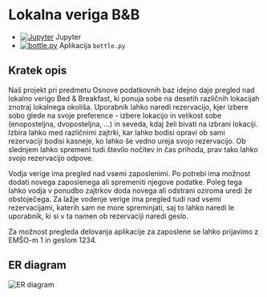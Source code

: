 # Lokalna veriga B&B

* [![Jupyter](https://mybinder.org/badge_logo.svg)](https://mybinder.org/v2/gh/brinaribic/Lokalna-veriga-B-B/main) Jupyter
* [![bottle.py](https://mybinder.org/badge_logo.svg)](https://mybinder.org/v2/gh/brinaribic/Lokalna-veriga-B-B/main?urlpath=proxy/8080/) Aplikacija `bottle.py`

## Kratek opis

Naš projekt pri predmetu Osnove podatkovnih baz idejno daje 
pregled nad lokalno verigo Bed & Breakfast, ki ponuja sobe 
na desetih različnih lokacijah znotraj lokalnega okoliša. Uporabnik
lahko naredi rezervacijo, kjer izbere sobo glede na svoje preference -
izbere lokacijo in velikost sobe (enoposteljna, dvoposteljna, ...) in seveda, kdaj želi bivati
na izbrani lokaciji. Izbira lahko med različnimi zajtrki, kar lahko bodisi opravi ob sami rezervaciji bodisi kasneje, ko lahko še vedno ureja svojo rezervacijo. Ob slednjem lahko spremeni tudi število nočitev in čas prihoda, prav tako lahko svojo rezervacijo odpove.

Vodja verige ima pregled nad vsemi zaposlenimi. Po potrebi ima možnost dodati novega zaposlenega ali spremeniti njegove podatke. 
Poleg tega lahko vodja v ponudbo zajtrkov doda novega ali odstrani oziroma uredi že obstoječega.
Za lažje vodenje verige ima pregled tudi nad vsemi rezervacijami, katerih sam ne more spreminjati, saj to lahko naredi le
uporabnik, ki si v ta namen ob rezervaciji naredi geslo.

Za možnost pregleda delovanja aplikacije za zaposlene se lahko prijavimo z EMŠO-m 1 in geslom 1234.

## ER diagram

![ER diagram](https://github.com/brinaribic/projektna-naloga/blob/main/diagram/er_diagram.png)


